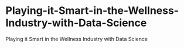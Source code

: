 # Playing-it-Smart-in-the-Wellness-Industry-with-Data-Science
Playing it Smart in the Wellness Industry with Data Science
